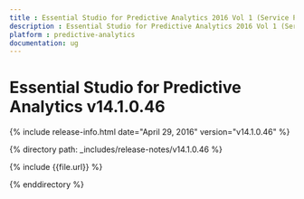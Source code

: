 ```yaml
---
title : Essential Studio for Predictive Analytics 2016 Vol 1 (Service Pack 1)Release Notes
description : Essential Studio for Predictive Analytics 2016 Vol 1 (Service Pack 1)Release Notes
platform : predictive-analytics
documentation: ug
---
```


# Essential Studio for Predictive Analytics v14.1.0.46

{% include release-info.html date="April 29, 2016" version="v14.1.0.46" %} 

{% directory path: _includes/release-notes/v14.1.0.46 %}

{% include {{file.url}} %}

{% enddirectory %}
